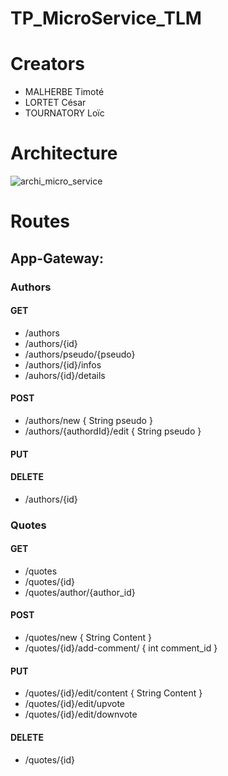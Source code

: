 # TP_MicroService_TLM

# Creators

* MALHERBE Timoté
* LORTET César
* TOURNATORY Loïc
                
# Architecture
![archi_micro_service](https://external-content.duckduckgo.com/iu/?u=https%3A%2F%2Fwww.thoughtco.com%2Fthmb%2Fs-sGgR7zQSq2tZlZMlD7uuY81Gk%3D%2F7360x4912%2Ffilters%3Afill(auto%2C1)%2Fhappy-red-panda-171399380-5b574325c9e77c005b690b41.jpg&f=1&nofb=1)

# Routes
## App-Gateway:
### Authors
#### GET
- /authors
- /authors/{id}
- /authors/pseudo/{pseudo}
- /authors/{id}/infos
- /auhors/{id}/details
#### POST
- /authors/new
{ String pseudo }
- /authors/{authordId}/edit
{ String pseudo }
#### PUT
#### DELETE
- /authors/{id}

### Quotes
#### GET
- /quotes
- /quotes/{id}
- /quotes/author/{author_id}
#### POST
- /quotes/new
{ String Content }
- /quotes/{id}/add-comment/
{ int comment_id }
#### PUT
- /quotes/{id}/edit/content
{ String Content }
- /quotes/{id}/edit/upvote
- /quotes/{id}/edit/downvote
#### DELETE
- /quotes/{id}
